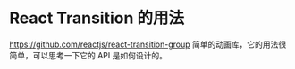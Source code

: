 # React Transition 的用法
https://github.com/reactjs/react-transition-group
简单的动画库，它的用法很简单，可以思考一下它的 API 是如何设计的。
